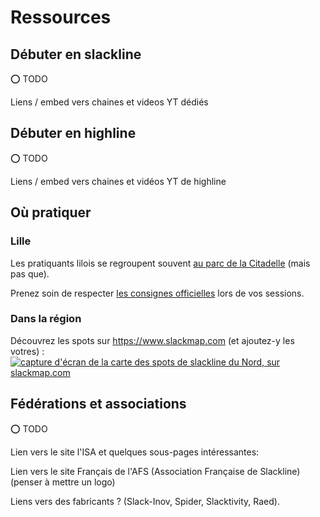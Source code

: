 # Ressources

<script>
import {base} from '$app/paths';
import slackmapScreenshot from '$lib/assets/slackmap_screenshot.jpg';
</script>

## Débuter en slackline

⭕ TODO

Liens / embed vers chaines et videos YT dédiés

## Débuter en highline

⭕ TODO

Liens / embed vers chaines et vidéos YT de highline

## Où pratiquer

### Lille

Les pratiquants lilois se regroupent souvent [au parc de la Citadelle](https://www.slackmap.com/?map=3.0393%2C50.64152%2C14.90218) (mais pas que).

Prenez soin de respecter [les consignes officielles](https://parcdelacitadelle.lille.fr/la-citadelle-lieu-de-sports/la-slackline-des-consignes-simples-pour-une-pratique-en-toute-securite) lors de vos sessions.

### Dans la région

Découvrez les spots sur https://www.slackmap.com (et ajoutez-y les votres) :
<a href="https://www.slackmap.com/?map=3.05323%2C50.57058%2C8.21081" title="les spots de slackline du Nord/Pas-de-Calais sur slackmap.com" target="_blank">
<img src="{base}{slackmapScreenshot}" alt="capture d'écran de la carte des spots de slackline du Nord, sur slackmap.com"/>
</a>

## Fédérations et associations

⭕ TODO

Lien vers le site l'ISA et quelques sous-pages intéressantes:

Lien vers le site Français de l'AFS (Association Française de Slackline) (penser à mettre un logo)

Liens vers des fabricants ? (Slack-Inov, Spider, Slacktivity, Raed).
